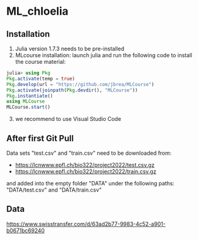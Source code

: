 # ML_chloelia

## Installation
1) Julia version 1.7.3 needs to be pre-installed
2) MLcourse installation:
launch julia and run the following code to install the course material:

```julia
julia> using Pkg
Pkg.activate(temp = true)
Pkg.develop(url = "https://github.com/jbrea/MLCourse")
Pkg.activate(joinpath(Pkg.devdir(), "MLCourse"))
Pkg.instantiate()
using MLCourse
MLCourse.start()
```
       
3) we recommend to use Visual Studio Code

## After first Git Pull
Data sets "test.csv" and "train.csv" need to be downloaded from: 

- https://lcnwww.epfl.ch/bio322/project2022/test.csv.gz 
- https://lcnwww.epfl.ch/bio322/project2022/train.csv.gz  

and added into the empty folder "DATA" under the following paths: "DATA/test.csv" and "DATA/train.csv"


## Data
https://www.swisstransfer.com/d/63ad2b77-9983-4c52-a901-b0671bc69240 